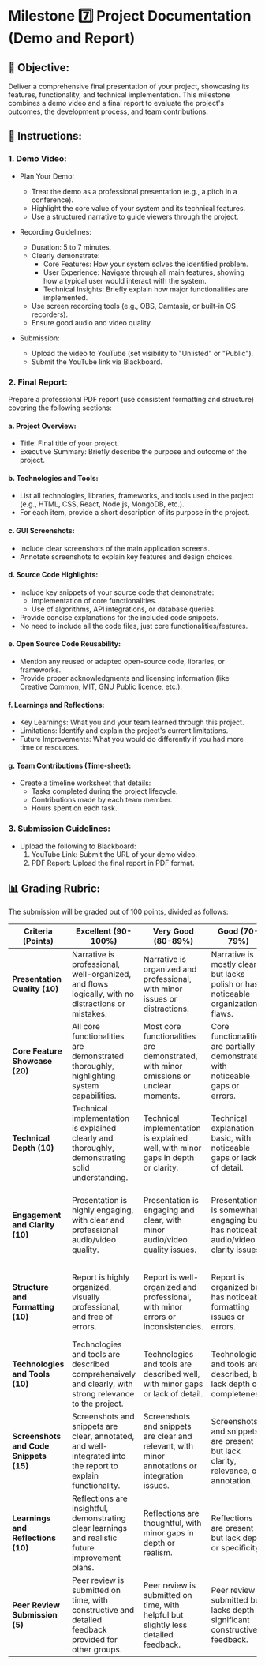 # Milestone 7️⃣ Project Documentation (Demo and Report)

## 🎯 Objective:
Deliver a comprehensive final presentation of your project, showcasing its features, functionality, and technical implementation. This milestone combines a demo video and a final report to evaluate the project's outcomes, the development process, and team contributions.

## 🥋 Instructions:

### 1. Demo Video:
- Plan Your Demo:
  - Treat the demo as a professional presentation (e.g., a pitch in a conference).
  - Highlight the core value of your system and its technical features.
  - Use a structured narrative to guide viewers through the project.

- Recording Guidelines:
  - Duration: 5 to 7 minutes.
  - Clearly demonstrate:
    - Core Features: How your system solves the identified problem.
    - User Experience: Navigate through all main features, showing how a typical user would interact with the system.
    - Technical Insights: Briefly explain how major functionalities are implemented.
  - Use screen recording tools (e.g., OBS, Camtasia, or built-in OS recorders).
  - Ensure good audio and video quality.

- Submission:
  - Upload the video to YouTube (set visibility to "Unlisted" or "Public").
  - Submit the YouTube link via Blackboard.

### 2. Final Report:
Prepare a professional PDF report (use consistent formatting and structure) covering the following sections:

#### a. Project Overview:
- Title: Final title of your project.
- Executive Summary: Briefly describe the purpose and outcome of the project.

#### b. Technologies and Tools:
- List all technologies, libraries, frameworks, and tools used in the project (e.g., HTML, CSS, React, Node.js, MongoDB, etc.).
- For each item, provide a short description of its purpose in the project.

#### c. GUI Screenshots:
- Include clear screenshots of the main application screens.
- Annotate screenshots to explain key features and design choices.

#### d. Source Code Highlights:
- Include key snippets of your source code that demonstrate:
  - Implementation of core functionalities.
  - Use of algorithms, API integrations, or database queries.
- Provide concise explanations for the included code snippets.
- No need to include all the code files, just core functionalities/features. 

#### e. Open Source Code Reusability:
- Mention any reused or adapted open-source code, libraries, or frameworks.
- Provide proper acknowledgments and licensing information (like Creative Common, MIT, GNU Public licence, etc.).

#### f. Learnings and Reflections:
- Key Learnings: What you and your team learned through this project.
- Limitations: Identify and explain the project's current limitations.
- Future Improvements: What you would do differently if you had more time or resources.

#### g. Team Contributions (Time-sheet):
- Create a timeline worksheet that details:
  - Tasks completed during the project lifecycle.
  - Contributions made by each team member.
  - Hours spent on each task.

### 3. Submission Guidelines:
- Upload the following to Blackboard:
  1. YouTube Link: Submit the URL of your demo video.
  2. PDF Report: Upload the final report in PDF format.

## 📊 Grading Rubric:
The submission will be graded out of 100 points, divided as follows:

| **Criteria (Points)** | **Excellent (90-100%)** | **Very Good (80-89%)** | **Good (70-79%)** | **Acceptable (60-69%)** | **Poor (0-59%)** |
|-----------------------|-------------------------|------------------------|-------------------|-------------------------|------------------|
| **Presentation Quality (10)** | Narrative is professional, well-organized, and flows logically, with no distractions or mistakes. | Narrative is organized and professional, with minor issues or distractions. | Narrative is mostly clear, but lacks polish or has noticeable organizational flaws. | Narrative is unorganized and inconsistent, making it difficult to follow. | Narrative is poorly presented, unprofessional, or incoherent. |
| **Core Feature Showcase (20)** | All core functionalities are demonstrated thoroughly, highlighting system capabilities. | Most core functionalities are demonstrated, with minor omissions or unclear moments. | Core functionalities are partially demonstrated, with noticeable gaps or errors. | Few core functionalities are demonstrated, and key features are missing. | Core functionalities are not demonstrated or poorly showcased. |
| **Technical Depth (10)** | Technical implementation is explained clearly and thoroughly, demonstrating solid understanding. | Technical implementation is explained well, with minor gaps in depth or clarity. | Technical explanation is basic, with noticeable gaps or lack of detail. | Technical explanation is minimal, unclear, or incomplete. | No technical explanation or significant lack of understanding demonstrated. |
| **Engagement and Clarity (10)** | Presentation is highly engaging, with clear and professional audio/video quality. | Presentation is engaging and clear, with minor audio/video quality issues. | Presentation is somewhat engaging but has noticeable audio/video or clarity issues. | Presentation is minimally engaging, with significant clarity or quality problems.  | Presentation is unengaging, unclear, or of poor audio/video quality. |
| **Structure and Formatting (10)** | Report is highly organized, visually professional, and free of errors. | Report is well-organized and professional, with minor errors or inconsistencies. | Report is organized but has noticeable formatting issues or errors. | Report is minimally organized, with frequent formatting problems or errors. | Report is disorganized, unprofessional, or difficult to read. |
| **Technologies and Tools (10)** | Technologies and tools are described comprehensively and clearly, with strong relevance to the project. | Technologies and tools are described well, with minor gaps or lack of detail. | Technologies and tools are described, but lack depth or completeness. | Technologies and tools are minimally described, with significant gaps. | Technologies and tools are not described or are irrelevant to the project. |
| **Screenshots and Code Snippets (15)** | Screenshots and snippets are clear, annotated, and well-integrated into the report to explain functionality. | Screenshots and snippets are clear and relevant, with minor annotations or integration issues. | Screenshots and snippets are present but lack clarity, relevance, or annotation. | Screenshots and snippets are minimal or poorly integrated into the report. | Screenshots and snippets are absent or irrelevant to the project. |
| **Learnings and Reflections (10)** | Reflections are insightful, demonstrating clear learnings and realistic future improvement plans. | Reflections are thoughtful, with minor gaps in depth or realism. | Reflections are present but lack depth or specificity. | Reflections are minimal or generic, with little insight into learnings. | Reflections are absent or fail to demonstrate learning or thoughtfulness. |
| **Peer Review Submission (5)**| Peer review is submitted on time, with constructive and detailed feedback provided for other groups. | Peer review is submitted on time, with helpful but slightly less detailed feedback. | Peer review is submitted but lacks depth or significant constructive feedback. | Peer review is minimally completed, with little useful feedback provided. | Peer review is missing, incomplete, or submitted late without justification. |